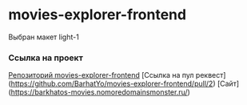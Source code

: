 # movies-explorer-frontend

Выбран макет light-1

### Ссылка на проект

[Репозиторий movies-explorer-frontend](https://github.com/BarhatYo/movies-explorer-frontend)
[Ссылка на пул реквест] (https://github.com/BarhatYo/movies-explorer-frontend/pull/2)
[Сайт] (https://barkhatos-movies.nomoredomainsmonster.ru/)
